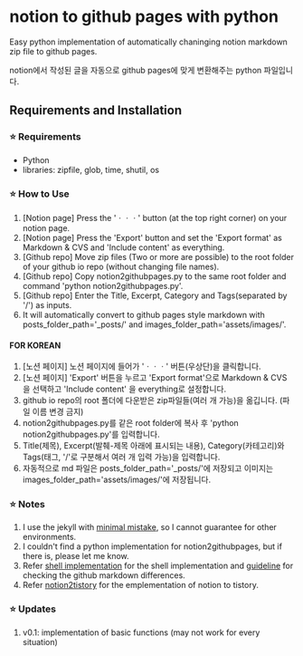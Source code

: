 # notion to github pages with python
Easy python implementation of automatically chaninging notion markdown zip file to github pages.

notion에서 작성된 글을 자동으로 github pages에 맞게 변환해주는 python 파일입니다.

## Requirements and Installation

### :star: Requirements

- Python
- libraries: zipfile, glob, time, shutil, os

### :star: How to Use

1. [Notion page] Press the 'ㆍㆍㆍ' button (at the top right corner) on your notion page.
2. [Notion page] Press the 'Export' button and set the 'Export format' as Markdown & CVS and 'Include content' as everything.
3. [Github repo] Move zip files (Two or more are possible) to the root folder of your github io repo (without changing file names).
4. [Github repo] Copy notion2githubpages.py to the same root folder and command 'python notion2githubpages.py'.
5. [Github repo] Enter the Title, Excerpt, Category and Tags(separated by '/') as inputs.
6. It will automatically convert to github pages style markdown with posts_folder_path='_posts/' and images_folder_path='assets/images/'.

#### FOR KOREAN
1. [노션 페이지] 노션 페이지에 들어가 'ㆍㆍㆍ' 버튼(우상단)을 클릭합니다.
2. [노션 페이지] 'Export' 버튼을 누르고 'Export format'으로 Markdown & CVS 을 선택하고 'Include content' 을 everything로 설정합니다.
3. github io repo의 root 폴더에 다운받은 zip파일들(여러 개 가능)을 옮깁니다. (파일 이름 변경 금지) 
4. notion2githubpages.py를 같은 root folder에 복사 후 'python notion2githubpages.py'를 입력합니다.
5. Title(제목), Excerpt(발췌-제목 아래에 표시되는 내용), Category(카테고리)와 Tags(태그, '/'로 구분해서 여러 개 입력 가능)을 입력합니다.
6. 자동적으로 md 파일은  posts_folder_path='_posts/'에 저장되고 이미지는 images_folder_path='assets/images/'에 저장됩니다. 

### :star: Notes
1. I use the jekyll with [minimal mistake](https://mademistakes.com/work/minimal-mistakes-jekyll-theme/), so I cannot guarantee for other environments.
2. I couldn't find a python implementation for notion2githubpages, but if there is, please let me know.
3. Refer [shell implementation](https://github.com/uoneway/notion-to-github-pages) for the shell implementation and [guideline](https://swieeft.github.io/2020/03/02/NotionToGithubioPorting.html) for checking the github markdown differences.
4. Refer [notion2tistory](https://www.notion.so/Notion2Tistory-f46185df1db14f8eb571d366b66c5e9c) for the emplementation of notion to tistory.

### :star: Updates
1. v0.1: implementation of basic functions (may not work for every situation)

